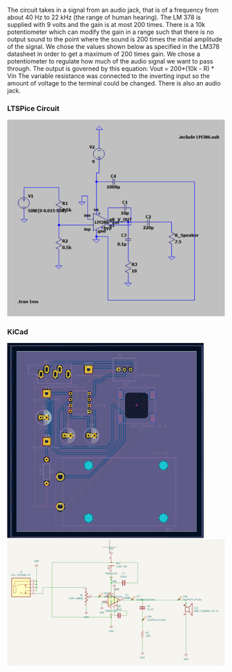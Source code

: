 The circuit takes in a signal from an audio jack, that is of a frequency from about 40 Hz to 22 kHz (the range of human hearing). The LM 378 is supplied with 9 volts and the gain is at most 200 times. There is a 10k potentiometer which can modify the gain in a range such that there is no output sound to the point where the sound is 200 times the initial amplitude of the signal.
We chose the values shown below as specified in the LM378 datasheet in order to get a maximum of 200 times gain. We chose a potentiometer to regulate how much of the audio signal we want to pass through. The output is governed by this equation: Vout  = 200*(10k - R) * Vin
The variable resistance was connected to the inverting input so the amount of voltage to the terminal could be changed.
There is also an audio jack.


### LTSPice Circuit
![LTSPice Circuit](LTSpice.png)


### KiCad
![PCB Design](PCBdesign.png)
![PCB Design](KiCad.png)
